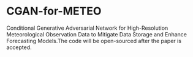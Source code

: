 # CGAN-for-METEO
Conditional Generative Adversarial Network for High-Resolution Meteorological Observation Data to Mitigate Data Storage and Enhance Forecasting Models.The code will be open-sourced after the paper is accepted.
